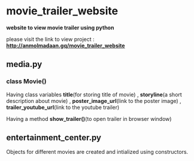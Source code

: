 # movie_trailer_website
**website to view movie trailer using python**

please visit the link to view project : **http://anmolmadaan.gq/movie_trailer_website**
## media.py
### class Movie()
Having class variables **title**(for storing title of movie) , **storyline**(a short description about movie) , **poster_image_url**(link to the poster image) , **trailer_youtube_url**(link to the youtube trailer)

Having a method **show_trailer()**(to open trailer in browser window)

## entertainment_center.py
Objects for different movies are created and intialized using constructors.

